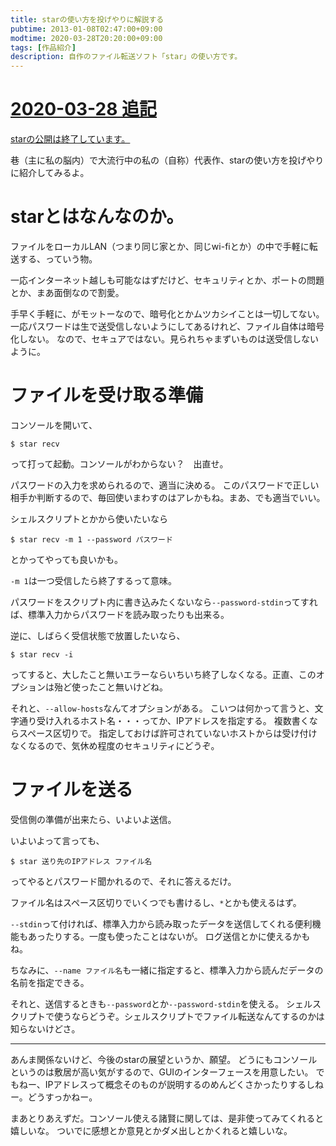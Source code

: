 ```yaml
---
title: starの使い方を投げやりに解説する
pubtime: 2013-01-08T02:47:00+09:00
modtime: 2020-03-28T20:20:00+09:00
tags: [作品紹介]
description: 自作のファイル転送ソフト「star」の使い方です。
---
```


<ins date="2020-03-28T20:20:00+09:00">

# 2020-03-28 追記

starの公開は終了しています。

</ins>

巷（主に私の脳内）で大流行中の私の（自称）代表作、starの使い方を投げやりに紹介してみるよ。

# starとはなんなのか。
ファイルをローカルLAN（つまり同じ家とか、同じwi-fiとか）の中で手軽に転送する、っていう物。

一応インターネット越しも可能なはずだけど、セキュリティとか、ポートの問題とか、まあ面倒なので割愛。

手早く手軽に、がモットーなので、暗号化とかムツカシイことは一切してない。
一応パスワードは生で送受信しないようにしてあるけれど、ファイル自体は暗号化しない。
なので、セキュアではない。見られちゃまずいものは送受信しないように。

# ファイルを受け取る準備
コンソールを開いて、
``` shell
$ star recv
```
って打って起動。コンソールがわからない？　出直せ。

パスワードの入力を求められるので、適当に決める。
このパスワードで正しい相手か判断するので、毎回使いまわすのはアレかもね。まあ、でも適当でいい。

シェルスクリプトとかから使いたいなら
``` shell
$ star recv -m 1 --password パスワード
```
とかってやっても良いかも。

`-m 1`は一つ受信したら終了するって意味。

パスワードをスクリプト内に書き込みたくないなら`--password-stdin`ってすれば、標準入力からパスワードを読み取ったりも出来る。

逆に、しばらく受信状態で放置したいなら、
``` shell
$ star recv -i
```
ってすると、大したこと無いエラーならいちいち終了しなくなる。正直、このオプションは殆ど使ったこと無いけどね。

それと、`--allow-hosts`なんてオプションがある。
こいつは何かって言うと、文字通り受け入れるホスト名・・・ってか、IPアドレスを指定する。
複数書くならスペース区切りで。
指定しておけば許可されていないホストからは受け付けなくなるので、気休め程度のセキュリティにどうぞ。

# ファイルを送る
受信側の準備が出来たら、いよいよ送信。

いよいよって言っても、
``` shell
$ star 送り先のIPアドレス ファイル名
```
ってやるとパスワード聞かれるので、それに答えるだけ。

ファイル名はスペース区切りでいくつでも書けるし、`*`とかも使えるはず。

`--stdin`って付ければ、標準入力から読み取ったデータを送信してくれる便利機能もあったりする。一度も使ったことはないが。
ログ送信とかに使えるかもね。

ちなみに、`--name ファイル名`も一緒に指定すると、標準入力から読んだデータの名前を指定できる。

それと、送信するときも`--password`とか`--password-stdin`を使える。
シェルスクリプトで使うならどうぞ。シェルスクリプトでファイル転送なんてするのかは知らないけどさ。

---

あんま関係ないけど、今後のstarの展望というか、願望。
どうにもコンソールというのは敷居が高い気がするので、GUIのインターフェースを用意したい。
でもねー、IPアドレスって概念そのものが説明するのめんどくさかったりするしねー。どうすっかねー。

まあとりあえずだ。コンソール使える諸賢に関しては、是非使ってみてくれると嬉しいな。
ついでに感想とか意見とかダメ出しとかくれると嬉しいな。
